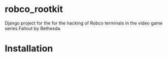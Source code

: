 # robco_rootkit
Django project for the for the hacking of Robco terminals in the video game series Fallout by Bethesda.

# Installation
